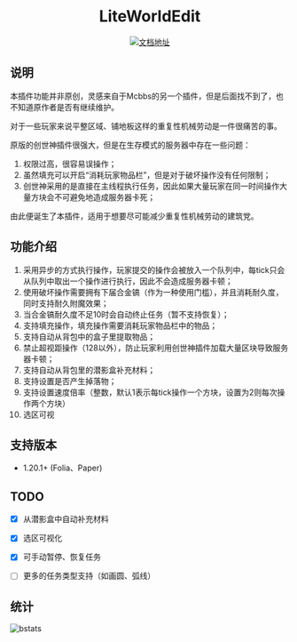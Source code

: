 <h1 align="center">LiteWorldEdit</h1>
<p align="center">
  <a href="https://mc.lunadeer.cn/amusing/LiteWorldEdit/" target="_blank">
    <img src="https://img.shields.io/badge/文档-点击查看-blue?style=for-the-badge" alt="文档地址">
  </a>
</p>

## 说明

本插件功能并非原创，灵感来自于Mcbbs的另一个插件，但是后面找不到了，也不知道原作者是否有继续维护。

对于一些玩家来说平整区域、铺地板这样的重复性机械劳动是一件很痛苦的事。

原版的创世神插件很强大，但是在生存模式的服务器中存在一些问题：

1. 权限过高，很容易误操作；
2. 虽然填充可以开启“消耗玩家物品栏”，但是对于破坏操作没有任何限制；
3. 创世神采用的是直接在主线程执行任务，因此如果大量玩家在同一时间操作大量方块会不可避免地造成服务器卡死；

由此便诞生了本插件，适用于想要尽可能减少重复性机械劳动的建筑党。

## 功能介绍

1. 采用异步的方式执行操作，玩家提交的操作会被放入一个队列中，每tick只会从队列中取出一个操作进行执行，因此不会造成服务器卡顿；
2. 使用破坏操作需要拥有下届合金镐（作为一种使用门槛），并且消耗耐久度，同时支持耐久附魔效果；
3. 当合金镐耐久度不足10时会自动终止任务（暂不支持恢复）；
4. 支持填充操作，填充操作需要消耗玩家物品栏中的物品；
5. 支持自动从背包中的盒子里提取物品；
6. 禁止超视距操作（128以外），防止玩家利用创世神插件加载大量区块导致服务器卡顿；
7. 支持自动从背包里的潜影盒补充材料；
8. 支持设置是否产生掉落物；
9. 支持设置速度倍率（整数，默认1表示每tick操作一个方块，设置为2则每次操作两个方块）
10. 选区可视

## 支持版本

- 1.20.1+ (Folia、Paper)

## TODO

- [X] 从潜影盒中自动补充材料

- [X] 选区可视化

- [X] 可手动暂停、恢复任务

- [ ] 更多的任务类型支持（如画圆、弧线）

## 统计

![bstats](https://bstats.org/signatures/bukkit/LiteWorldEdit.svg)